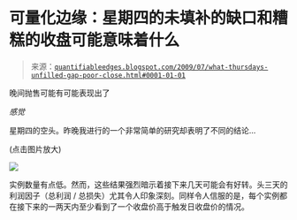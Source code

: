<!--yml

类别：未分类

日期：2024 年 05 月 18 日 13:16:51

-->

# 可量化边缘：星期四的未填补的缺口和糟糕的收盘可能意味着什么

> 来源：[`quantifiableedges.blogspot.com/2009/07/what-thursdays-unfilled-gap-poor-close.html#0001-01-01`](http://quantifiableedges.blogspot.com/2009/07/what-thursdays-unfilled-gap-poor-close.html#0001-01-01)

晚间抛售可能有可能表现出了

*感觉*

星期四的空头。昨晚我进行的一个非常简单的研究却表明了不同的结论...

(点击图片放大)

![](https://blogger.googleusercontent.com/img/b/R29vZ2xl/AVvXsEgi81CVTbYLI1AOuVMi0h0bGnVZ1O8cHlbAFmB9mYKxJjoKKXP1CPesiF4vu24p30FkKwt0g0miPccp5gexXSMqw0E5n99yDzfV-tmRPMy-UHfemD8aPaqYJbCeeRkXbVVYB8lkCb9SwOBb/s1600-h/2009-7-31+png.png)

实例数量有点低。然而，这些结果强烈暗示着接下来几天可能会有好转。头三天的利润因子（总利润 / 总损失）尤其令人印象深刻。同样令人信服的是，每个实例都在接下来的一两天内至少看到了一个收盘价高于触发日收盘价的情况。
